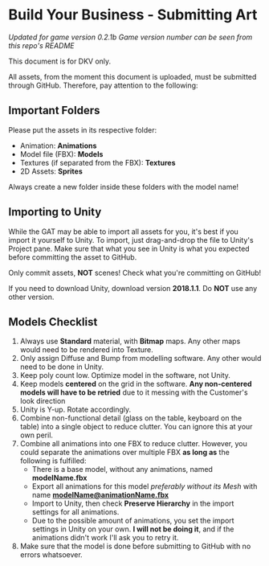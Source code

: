 # Build Your Business - Submitting Art
*Updated for game version 0.2.1b Game version number can be seen from this repo's README*

This document is for DKV only.

All assets, from the moment this document is uploaded, must be submitted through GitHub. Therefore, pay attention to the following:

## Important Folders
Please put the assets in its respective folder:

- Animation: **Animations**
- Model file (FBX): **Models**
- Textures (if separated from the FBX): **Textures**
- 2D Assets: **Sprites**

Always create a new folder inside these folders with the model name!

## Importing to Unity
While the GAT may be able to import all assets for you, it's best if you import it yourself to Unity. To import, just drag-and-drop the file to Unity's Project pane. Make sure that what you see in Unity is what you expected before committing the asset to GitHub.

Only commit assets, **NOT** scenes! Check what you're committing on GitHub!

If you need to download Unity, download version **2018.1.1**. Do **NOT** use any other version.

## Models Checklist
1. Always use **Standard** material, with **Bitmap** maps. Any other maps would need to be rendered into Texture.
2. Only assign Diffuse and Bump from modelling software. Any other would need to be done in Unity.
3. Keep poly count low. Optimize model in the software, not Unity.
4. Keep models **centered** on the grid in the software. **Any non-centered models will have to be retried** due to it messing with the Customer's look direction
5. Unity is Y-up. Rotate accordingly.
6. Combine non-functional detail (glass on the table, keyboard on the table) into a single object to reduce clutter. You can ignore this at your own peril.
7. Combine all animations into one FBX to reduce clutter. However, you could separate the animations over multiple FBX **as long as** the following is fulfilled: 
    - There is a base model, without any animations, named **modelName.fbx**
    - Export all animations for this model *preferably without its Mesh* with name **modelName@animationName.fbx**
    - Import to Unity, then check **Preserve Hierarchy** in the import settings for all animations.
    - Due to the possible amount of animations, you set the import settings in Unity on your own. **I will not be doing it**, and if the animations didn't work I'll ask you to retry it.
8. Make sure that the model is done before submitting to GitHub with no errors whatsoever.